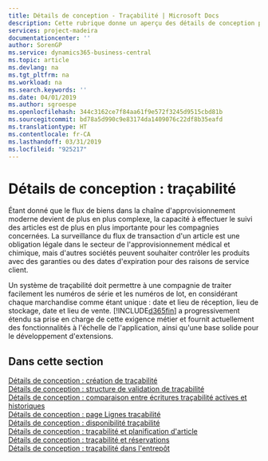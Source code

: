 ```yaml
---
title: Détails de conception - Traçabilité | Microsoft Docs
description: Cette rubrique donne un aperçu des détails de conception pour la traçabilité.
services: project-madeira
documentationcenter: ''
author: SorenGP
ms.service: dynamics365-business-central
ms.topic: article
ms.devlang: na
ms.tgt_pltfrm: na
ms.workload: na
ms.search.keywords: ''
ms.date: 04/01/2019
ms.author: sgroespe
ms.openlocfilehash: 344c3162ce7f84aa61f9e572f3245d9515cbd81b
ms.sourcegitcommit: bd78a5d990c9e83174da1409076c22df8b35eafd
ms.translationtype: HT
ms.contentlocale: fr-CA
ms.lasthandoff: 03/31/2019
ms.locfileid: "925217"
---
```

# <a name="design-details-item-tracking"></a>Détails de conception : traçabilité
Étant donné que le flux de biens dans la chaîne d'approvisionnement moderne devient de plus en plus complexe, la capacité à effectuer le suivi des articles est de plus en plus importante pour les compagnies concernées. La surveillance du flux de transaction d'un article est une obligation légale dans le secteur de l'approvisionnement médical et chimique, mais d'autres sociétés peuvent souhaiter contrôler les produits avec des garanties ou des dates d'expiration pour des raisons de service client.  

Un système de traçabilité doit permettre à une compagnie de traiter facilement les numéros de série et les numéros de lot, en considérant chaque marchandise comme étant unique : date et lieu de réception, lieu de stockage, date et lieu de vente. [!INCLUDE[d365fin](includes/d365fin_md.md)] a progressivement étendu sa prise en charge de cette exigence métier et fournit actuellement des fonctionnalités à l'échelle de l'application, ainsi qu'une base solide pour le développement d'extensions.  

## <a name="in-this-section"></a>Dans cette section  
[Détails de conception : création de traçabilité](design-details-item-tracking-design.md)  
[Détails de conception : structure de validation de traçabilité](design-details-item-tracking-posting-structure.md)  
[Détails de conception : comparaison entre écritures traçabilité actives et historiques](design-details-active-versus-historic-item-tracking-entries.md)  
[Détails de conception : page Lignes traçabilité](design-details-item-tracking-lines-window.md)  
[Détails de conception : disponibilité traçabilité](design-details-item-tracking-availability.md)  
[Détails de conception : traçabilité et planification d'article](design-details-item-tracking-and-planning.md)  
[Détails de conception : traçabilité et réservations](design-details-item-tracking-and-reservations.md)  
[Détails de conception : traçabilité dans l'entrepôt](design-details-item-tracking-in-the-warehouse.md)
